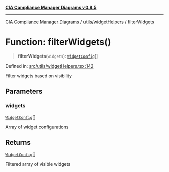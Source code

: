 [**CIA Compliance Manager Diagrams v0.8.5**](../../../README.md)

***

[CIA Compliance Manager Diagrams](../../../modules.md) / [utils/widgetHelpers](../README.md) / filterWidgets

# Function: filterWidgets()

> **filterWidgets**(`widgets`): [`WidgetConfig`](../../../types/widget/interfaces/WidgetConfig.md)[]

Defined in: [src/utils/widgetHelpers.tsx:142](https://github.com/Hack23/cia-compliance-manager/blob/b799ef22d9067d09cc69eaeddf109ac9dcdce934/src/utils/widgetHelpers.tsx#L142)

Filter widgets based on visibility

## Parameters

### widgets

[`WidgetConfig`](../../../types/widget/interfaces/WidgetConfig.md)[]

Array of widget configurations

## Returns

[`WidgetConfig`](../../../types/widget/interfaces/WidgetConfig.md)[]

Filtered array of visible widgets
